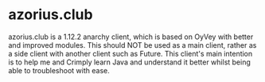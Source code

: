 # azorius.club
azorius.club is a 1.12.2 anarchy client, which is based on OyVey with better and improved modules.
This should NOT be used as a main client, rather as a side client with another client such as Future. 
This client's main intention is to help me and Crimply learn Java and understand it better whilst being able to troubleshoot with ease.
